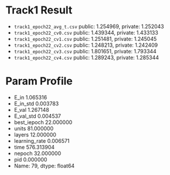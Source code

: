 # Track1 Result
+ `track1_epoch22_avg_t.csv` public: 1.254969, private: 1.252043
+ `track1_epoch22_cv0.csv`   public: 1.439344, private: 1.433133
+ `track1_epoch22_cv1.csv`   public: 1.251481, private: 1.245045
+ `track1_epoch22_cv2.csv`   public: 1.248213, private: 1.242409
+ `track1_epoch22_cv3.csv`   public: 1.801651, private: 1.793344
+ `track1_epoch22_cv4.csv`   public: 1.289243, private: 1.285344

# Param Profile
+ E_in               1.065316
+ E_in_std           0.003783
+ E_val              1.267148
+ E_val_std          0.004537
+ best_iepoch       22.000000
+ units             81.000000
+ layers            12.000000
+ learning_rate      0.006571
+ time             576.313904
+ nepoch            32.000000
+ pid                0.000000
+ Name: 79, dtype: float64